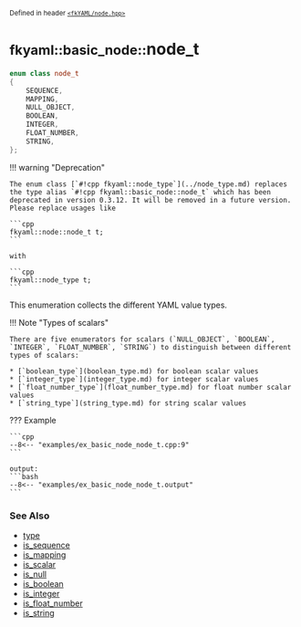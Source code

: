 <small>Defined in header [`<fkYAML/node.hpp>`](https://github.com/fktn-k/fkYAML/blob/develop/include/fkYAML/node.hpp)</small>

# <small>fkyaml::basic_node::</small>node_t

```cpp
enum class node_t
{
    SEQUENCE,
    MAPPING,
    NULL_OBJECT,
    BOOLEAN,
    INTEGER,
    FLOAT_NUMBER,
    STRING,
};
```

!!! warning "Deprecation"

    The enum class [`#!cpp fkyaml::node_type`](../node_type.md) replaces the type alias `#!cpp fkyaml::basic_node::node_t` which has been deprecated in version 0.3.12. It will be removed in a future version. Please replace usages like  
    
    ```cpp
    fkyaml::node::node_t t;
    ```

    with  
    
    ```cpp
    fkyaml::node_type t;
    ```

This enumeration collects the different YAML value types.  

!!! Note "Types of scalars"

    There are five enumerators for scalars (`NULL_OBJECT`, `BOOLEAN`, `INTEGER`, `FLOAT_NUMBER`, `STRING`) to distinguish between different types of scalars:  

    * [`boolean_type`](boolean_type.md) for boolean scalar values
    * [`integer_type`](integer_type.md) for integer scalar values
    * [`float_number_type`](float_number_type.md) for float number scalar values
    * [`string_type`](string_type.md) for string scalar values

??? Example

    ```cpp
    --8<-- "examples/ex_basic_node_node_t.cpp:9"
    ```

    output:
    ```bash
    --8<-- "examples/ex_basic_node_node_t.output"
    ```

### **See Also**

* [type](type.md)
* [is_sequence](is_sequence.md)
* [is_mapping](is_mapping.md)
* [is_scalar](is_scalar.md)
* [is_null](is_null.md)
* [is_boolean](is_boolean.md)
* [is_integer](is_integer.md)
* [is_float_number](is_float_number.md)
* [is_string](is_string.md)
